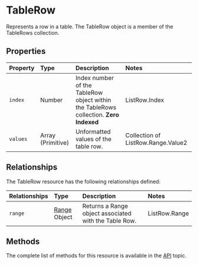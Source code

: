 # TableRow
Represents a row in a table. The TableRow object is a member of the TableRows collection.



## Properties

| Property         | Type    |Description|Notes |
|:-----------------|:--------|:----------|:-----|
| `index`          |  Number | Index number of the TableRow object within the TableRows collection. **Zero Indexed**| ListRow.Index|
| `values`         | Array (Primitive)  | Unformatted values of the table row. |Collection of ListRow.Range.Value2|


## Relationships
The TableRow resource has the following relationships defined:

| Relationships    | Type    |Description|Notes |
|:-----------------|:--------|:----------|:-----|
| `range`  | [Range](range.md) Object |Returns a Range object associated with the Table Row.|ListRow.Range|

## Methods

The complete list of methods for this resource is available in
the [API](../README.md) topic.